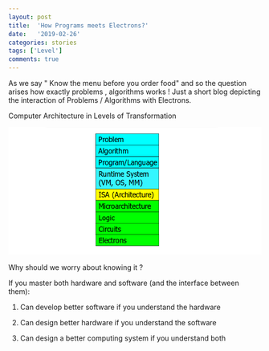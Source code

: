 ```yaml
---
layout: post
title:  'How Programs meets Electrons?'
date:   '2019-02-26'
categories: stories
tags: ['Level']
comments: true
---
```


As we say " Know the menu before you order food" and so the question arises how exactly problems , algorithms works ! Just a short blog depicting the interaction of Problems / Algorithms with Electrons.

Computer Architecture in Levels of Transformation

<div class="image">
    <a href="/public/img/1.png">
        <img alt="'Project metrics' tab" src="/public/img/1.png" />
    </a>
</div>

Why should we worry about knowing it ?

If you master both hardware and software (and the interface between them): 

1) Can develop better software if you understand the hardware

2) Can design better hardware if you understand the software

3) Can design a better computing system if you understand both
